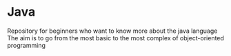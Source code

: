 # Java
Repository for beginners who want to know more about the java language  The aim is to go from the most basic to the most complex of object-oriented programming
